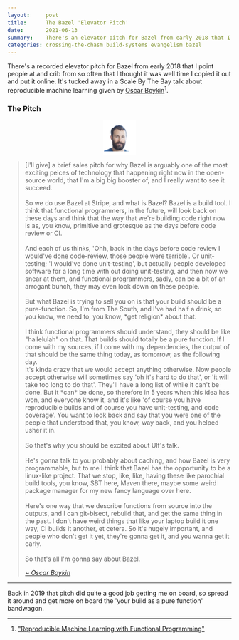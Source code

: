 ```yaml
---
layout:     post
title:      The Bazel 'Elevator Pitch'
date:       2021-06-13
summary:    There's an elevator pitch for Bazel from early 2018 that I point people at and crib from so often that I thought it was well time I copied it out and put it online.  
categories: crossing-the-chasm build-systems evangelism bazel
---
```


There's a recorded elevator pitch for Bazel from early 2018 that I point people at and crib from so often that I thought it was well time I copied it out and put it online. 
It's tucked away in a Scale By The Bay talk about reproducible machine learning given by [Oscar Boykin](https://twitter.com/posco)<sup>1</sup>.

### The Pitch

<div style="display: flex; justify-content: center">
    <img style="align: center" src="/images/posts/bazel_elevator_pitch/oscar-boykin.png">
</div>

<blockquote>
  <p>
  [I'll give] a brief sales pitch for why Bazel is arguably one of the most exciting peices of technology that happening right now in the open-source world, that I'm a big big booster of, and I really want to see it succeed.<br><br>
  So we do use Bazel at Stripe, and what is Bazel? Bazel is a build tool. I think that functional programmers, in the future, will look back on these days and think that the way that we're building code right now is as, you know, primitive and grotesque as the days before code review or CI.<br><br>
  And each of us thinks, 'Ohh, back in the days before code review I would've done code-review, those people were terrible'. Or unit-testing; 'I would've done unit-testing', but actually people developed software for a long time with out doing unit-testing, and then now we snear at them, and functional programmers, sadly, can be a bit of an arrogant bunch, they may even look down on these people.<br><br>
  But what Bazel is trying to sell you on is that your build should be a pure-function. So, I'm from The South, and I've had half a drink, so you know, we need to, you know, *get religion* about that.<br><br>
  I think functional programmers should understand, they should be like "hallelulah" on that. That builds should totally be a pure function. If I come with my sources, if I come with my dependencies, the output of that should be the same thing today, as tomorrow, as the following day.<br>
  It's kinda crazy that we would accept anything otherwise. Now people accept otherwise will sometimes say 'oh it's hard to do that', or 'it will take too long to do that'. They'll have a long list of while it can't be done. But it *can* be done, so therefore in 5 years when this idea has won, and everyone know it, and it's like 'of course you have reproducible builds and of course you have unit-testing, and code coverage'. You want to look back and say that you were one of the people that understood that, you know, way back, and you helped usher it in.<br><br>
  So that's why you should be excited about Ulf's talk.<br><br>
  He's gonna talk to you probably about caching, and how Bazel is very programmable, but to me I think that Bazel has the opportunity to be a linux-like project. That we stop, like, like, having these like parochial build tools, you know, SBT here, Maven there, maybe some weird package manager for my new fancy language over here.<br><br>
  Here's one way that we describe functions from source into the outputs, and I can git-bisect, rebuild that, and get the same thing in the past. I don't have weird things that like your laptop build it one way, CI builds it another, et cetera. So it's hugely important, and people who don't get it yet, they're gonna get it, and you wanna get it early.<br><br>
  So that's all I'm gonna say about Bazel.<br>
  </p>
  <footer><a href="https://twitter.com/posco"><cite title="Oscar Boykin">~ Oscar Boykin</cite></a></footer>
</blockquote>

---

Back in 2019 that pitch did quite a good job getting me on board, so spread it around and get more on board the 'your build as a pure function' bandwagon. 

---

1. ["Reproducible Machine Learning with Functional Programming"](https://www.youtube.com/watch?v=t_Omlhh7IJc&t=30s)
